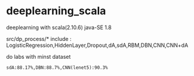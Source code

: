 # deeplearning_scala
deeplearning with scala(2.10.6)  java-SE 1.8

src/dp_process/* include :  LogisticRegression,HiddenLayer,Dropout,dA,sdA,RBM,DBN,CNN,CNN+dA

do labs with minst dataset 

    sdA:88.17%,DBN:88.7%,CNN(lenet5):90.3%



